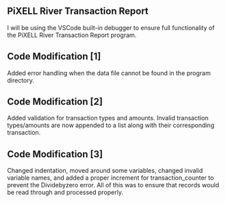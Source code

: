 ## PiXELL River Transaction Report

I will be using the VSCode built-in debugger to ensure full functionality of the PiXELL River Transaction Report program.

## Code Modification [1]

Added error handling when the data file cannot be found in the program directory.

## Code Modification [2]

Added validation for transaction types and amounts. Invalid transaction types/amounts are now appended to a list along with 
their corresponding transaction.

## Code Modification [3]

Changed indentation, moved around some variables, changed invalid variable names, and added a proper increment for transaction_counter to prevent the Dividebyzero error. All of this was to ensure that records would be read through and processed properly.